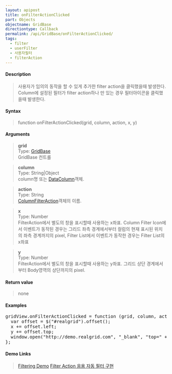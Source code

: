 ```yaml
---
layout: apipost
title: onFilterActionClicked
part: Objects
objectname: GridBase
directiontype: Callback
permalink: /api/GridBase/onFilterActionClicked/
tags:
  - filter
  - userFilter
  - 사용자필터
  - filterAction
---
```



#### Description

> 사용자가 임의의 동작을 할 수 있게 추가한 filter action을 클릭했을때 발생한다.   
> Column에 설정된 필터가 filter action하나 만 있는 경우 필터아이콘을 클릭했을때 발생한다.

#### Syntax

> function onFilterActionClicked(grid, column, action, x, y)  

#### Arguments

> **grid**  
> Type: [GridBase](/api/GridBase/)  
> GridBase 컨트롤  

> **column**  
> Type: String\|Object  
> column명 또는 [DataColumn](/api/types/DataColumn/)객체.  

> **action**  
> Type: String  
> [ColumnFilterAction](/api/types/ColumnFilterAction/)객체의 이름.  

> **x**  
> Type: Number  
> FilterAction에서 별도의 창을 표시할때 사용하는 x좌표.
> Column Filter Icon에서 이벤트가 동작된 경우는 그리드 좌측 경계에서부터 컬럼의 현재 표시된 위치의 좌측 경계까지의 pixel, Filter List에서 이벤트가 동작한 경우는 Filter List의 x좌표

> **y**  
> Type: Number  
> FilterAction에서 별도의 창을 표시할때 사용하는 y좌표.
> 그리드 상단 경계에서부터 Body영역의 상단까지의 pixel. 

#### Return value

> none  

#### Examples 

<pre class="prettyprint">
gridView.onFilterActionClicked = function (grid, column, action, x, y) {
  var offset = $("#realgrid").offset();
  x += offset.left;
  y += offset.top;
  window.open("http://demo.realgrid.com", "_blank", "top=" + y + ", left=" + x + ", width=500, height=400");
};</pre>

#### Demo Links
> [Filtering Demo](http://demo.realgrid.com/Demo/ColumnFiltering)
> [Filter Action 응용 자동 필터 구현](/tutorial/b1-4/)